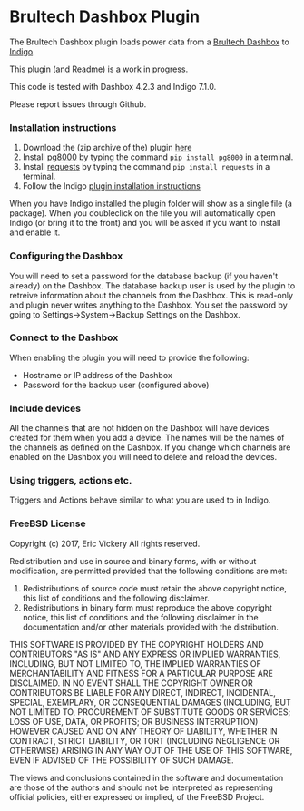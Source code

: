 Brultech Dashbox Plugin
=======================
The Brultech Dashbox plugin loads power data from a [Brultech Dashbox](http://www.brultech.com) to [Indigo](http://www.perceptiveautomation.com).

This plugin (and Readme) is a work in progress.

This code is tested with Dashbox 4.2.3 and Indigo 7.1.0.

Please report issues through Github.

### Installation instructions
1. Download the (zip archive of the) plugin [here](https://github.com/eric-vickery/indigo-dashbox/releases)
2. Install [pg8000](https://github.com/mfenniak/pg8000) by typing the command `pip install pg8000` in a terminal.
3. Install [requests](http://docs.python-requests.org/en/master/) by typing the command `pip install requests` in a terminal.
4. Follow the Indigo [plugin installation instructions](http://wiki.indigodomo.com/doku.php?id=indigo_7_documentation:getting_started#installing_plugins_configuring_plugin_settings_permanently_removing_plugins)

When you have Indigo installed the plugin folder will show as a single file (a package).
When you doubleclick on the file you will automatically open Indigo (or bring it to the front) and you will be asked if you want to install and enable it.

### Configuring the Dashbox
You will need to set a password for the database backup (if you haven't already) on the Dashbox. The database backup user is used by the plugin to retreive information about the channels from the Dashbox. This is read-only and plugin never writes anything to the Dashbox. You set the password by going to Settings->System->Backup Settings on the Dashbox.

### Connect to the Dashbox
When enabling the plugin you will need to provide the following:
* Hostname or IP address of the Dashbox
* Password for the backup user (configured above)

### Include devices
All the channels that are not hidden on the Dashbox will have devices created for them when you add a device. The names will be the names of the channels as defined on the Dashbox. If you change which channels are enabled on the Dashbox you will need to delete and reload the devices.

### Using triggers, actions etc.
Triggers and Actions behave similar to what you are used to in Indigo.

### FreeBSD License
Copyright (c) 2017, Eric Vickery
All rights reserved.

Redistribution and use in source and binary forms, with or without
modification, are permitted provided that the following conditions are met:

1. Redistributions of source code must retain the above copyright notice, this
   list of conditions and the following disclaimer.
2. Redistributions in binary form must reproduce the above copyright notice,
   this list of conditions and the following disclaimer in the documentation
   and/or other materials provided with the distribution.

THIS SOFTWARE IS PROVIDED BY THE COPYRIGHT HOLDERS AND CONTRIBUTORS "AS IS" AND
ANY EXPRESS OR IMPLIED WARRANTIES, INCLUDING, BUT NOT LIMITED TO, THE IMPLIED
WARRANTIES OF MERCHANTABILITY AND FITNESS FOR A PARTICULAR PURPOSE ARE
DISCLAIMED. IN NO EVENT SHALL THE COPYRIGHT OWNER OR CONTRIBUTORS BE LIABLE FOR
ANY DIRECT, INDIRECT, INCIDENTAL, SPECIAL, EXEMPLARY, OR CONSEQUENTIAL DAMAGES
(INCLUDING, BUT NOT LIMITED TO, PROCUREMENT OF SUBSTITUTE GOODS OR SERVICES;
LOSS OF USE, DATA, OR PROFITS; OR BUSINESS INTERRUPTION) HOWEVER CAUSED AND
ON ANY THEORY OF LIABILITY, WHETHER IN CONTRACT, STRICT LIABILITY, OR TORT
(INCLUDING NEGLIGENCE OR OTHERWISE) ARISING IN ANY WAY OUT OF THE USE OF THIS
SOFTWARE, EVEN IF ADVISED OF THE POSSIBILITY OF SUCH DAMAGE.

The views and conclusions contained in the software and documentation are those
of the authors and should not be interpreted as representing official policies,
either expressed or implied, of the FreeBSD Project.